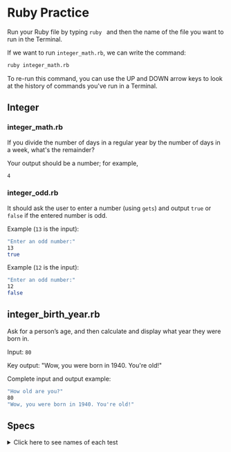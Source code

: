 # Ruby Practice

Run your Ruby file by typing `ruby ` and then the name of the file you want to run in the Terminal.

If we want to run `integer_math.rb`, we can write the command:

```bash
ruby integer_math.rb
```

To re-run this command, you can use the UP and DOWN arrow keys to look at the history of commands you've run in a Terminal.

## Integer

### integer_math.rb
If you divide the number of days in a regular year by the number of days in a week, what's the remainder?

Your output should be a number; for example,
```
4
```

### integer_odd.rb
It should ask the user to enter a number (using `gets`) and output `true` or `false` if the entered number is odd.

Example (`13` is the input):
```bash
"Enter an odd number:"
13
true
```

Example (`12` is the input):
```bash
"Enter an odd number:"
12
false
```

## integer_birth_year.rb

Ask for a person’s age, and then calculate and display what year they were born in.

Input:
`80`

Key output:
"Wow, you were born in 1940. You're old!"

Complete input and output example:
```bash
"How old are you?"
80
"Wow, you were born in 1940. You're old!"
```

## Specs
<details>
  <summary>Click here to see names of each test</summary>

integer_math.rb should output '1' 

integer_odd.rb should output 'true' if the entered number is odd 

integer_odd.rb should output 'false' if the entered number is not odd 

integer_birth_year.rb should output'Wow, you were born in 1940. You're old!' if the input is 80. 

integer_birth_year.rb should output'Wow, you were born in 1940. You're old!' if the input is 80. 

</details>